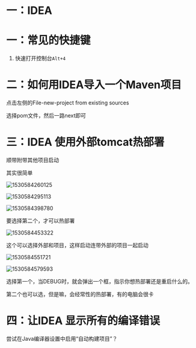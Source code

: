 # 一：IDEA

# 一：常见的快捷键

1. 快速打开控制台`Alt+4`



# 二：如何用IDEA导入一个Maven项目

点击左侧的File-new-project from existing sources 

选择pom文件，然后一路next即可



# 三：IDEA 使用外部tomcat热部署

顺带附带其他项目启动

其实很简单

![1530584260125](https://raw.githubusercontent.com/XHang/Notes/master/src/main/resources/IDEAPicture/1530584260125.png)

![1530584295113](https://raw.githubusercontent.com/XHang/Notes/master/src/main/resources/IDEAPicture/1530584295113.png)

![1530584398780](https://raw.githubusercontent.com/XHang/Notes/master/src/main/resources/IDEAPicture/1530584398780.png)

要选择第二个，才可以热部署

![1530584453322](https://raw.githubusercontent.com/XHang/Notes/master/src/main/resources/IDEAPicture/1530584453322.png)

这个可以选择外部和项目，这样启动连带外部的项目一起启动

![1530584551721](https://raw.githubusercontent.com/XHang/Notes/master/src/main/resources/IDEAPicture/1530584551721.png)

![1530584579593](https://raw.githubusercontent.com/XHang/Notes/master/src/main/resources/IDEAPicture/1530584579593.png)

选择第一个，当DEBUG时，就会弹出一个框，指示你想热部署还是重启什么的。

第二个也可以选，但是嘛，会经常性的热部署，有的电脑会很卡

# 四：让IDEA 显示所有的编译错误
尝试在Java编译器设置中启用“自动构建项目”？

